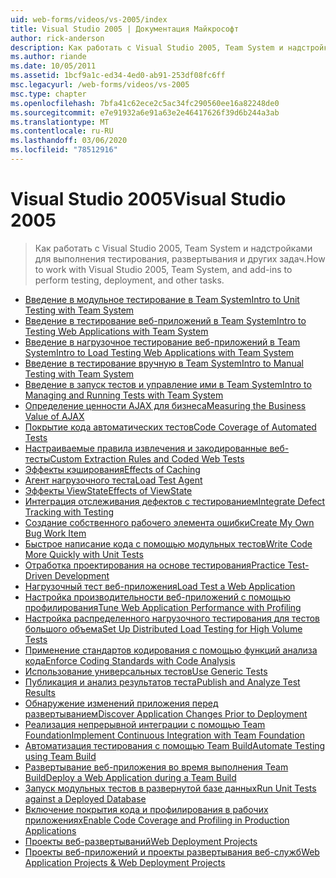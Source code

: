```yaml
---
uid: web-forms/videos/vs-2005/index
title: Visual Studio 2005 | Документация Майкрософт
author: rick-anderson
description: Как работать с Visual Studio 2005, Team System и надстройками для выполнения тестирования, развертывания и других задач.
ms.author: riande
ms.date: 10/05/2011
ms.assetid: 1bcf9a1c-ed34-4ed0-ab91-253df08fc6ff
msc.legacyurl: /web-forms/videos/vs-2005
msc.type: chapter
ms.openlocfilehash: 7bfa41c62ece2c5ac34fc290560ee16a82248de0
ms.sourcegitcommit: e7e91932a6e91a63e2e46417626f39d6b244a3ab
ms.translationtype: MT
ms.contentlocale: ru-RU
ms.lasthandoff: 03/06/2020
ms.locfileid: "78512916"
---
```

# <a name="visual-studio-2005"></a><span data-ttu-id="abb49-103">Visual Studio 2005</span><span class="sxs-lookup"><span data-stu-id="abb49-103">Visual Studio 2005</span></span>

> <span data-ttu-id="abb49-104">Как работать с Visual Studio 2005, Team System и надстройками для выполнения тестирования, развертывания и других задач.</span><span class="sxs-lookup"><span data-stu-id="abb49-104">How to work with Visual Studio 2005, Team System, and add-ins to perform testing, deployment, and other tasks.</span></span>

- [<span data-ttu-id="abb49-105">Введение в модульное тестирование в Team System</span><span class="sxs-lookup"><span data-stu-id="abb49-105">Intro to Unit Testing with Team System</span></span>](introduction-to-unit-testing-with-team-system.md)
- [<span data-ttu-id="abb49-106">Введение в тестирование веб-приложений в Team System</span><span class="sxs-lookup"><span data-stu-id="abb49-106">Intro to Testing Web Applications with Team System</span></span>](introduction-to-testing-web-applications-with-team-system.md)
- [<span data-ttu-id="abb49-107">Введение в нагрузочное тестирование веб-приложений в Team System</span><span class="sxs-lookup"><span data-stu-id="abb49-107">Intro to Load Testing Web Applications with Team System</span></span>](introduction-to-load-testing-web-applications-with-team-system.md)
- [<span data-ttu-id="abb49-108">Введение в тестирование вручную в Team System</span><span class="sxs-lookup"><span data-stu-id="abb49-108">Intro to Manual Testing with Team System</span></span>](introduction-to-manual-testing-with-team-system.md)
- [<span data-ttu-id="abb49-109">Введение в запуск тестов и управление ими в Team System</span><span class="sxs-lookup"><span data-stu-id="abb49-109">Intro to Managing and Running Tests with Team System</span></span>](introduction-to-managing-and-running-tests-with-team-system.md)
- [<span data-ttu-id="abb49-110">Определение ценности AJAX для бизнеса</span><span class="sxs-lookup"><span data-stu-id="abb49-110">Measuring the Business Value of AJAX</span></span>](measuring-the-business-value-of-ajax.md)
- [<span data-ttu-id="abb49-111">Покрытие кода автоматических тестов</span><span class="sxs-lookup"><span data-stu-id="abb49-111">Code Coverage of Automated Tests</span></span>](code-coverage-of-automated-tests.md)
- [<span data-ttu-id="abb49-112">Настраиваемые правила извлечения и закодированные веб-тесты</span><span class="sxs-lookup"><span data-stu-id="abb49-112">Custom Extraction Rules and Coded Web Tests</span></span>](custom-extraction-rules-and-coded-web-tests.md)
- [<span data-ttu-id="abb49-113">Эффекты кэширования</span><span class="sxs-lookup"><span data-stu-id="abb49-113">Effects of Caching</span></span>](the-effects-of-caching.md)
- [<span data-ttu-id="abb49-114">Агент нагрузочного теста</span><span class="sxs-lookup"><span data-stu-id="abb49-114">Load Test Agent</span></span>](using-the-load-test-agent.md)
- [<span data-ttu-id="abb49-115">Эффекты ViewState</span><span class="sxs-lookup"><span data-stu-id="abb49-115">Effects of ViewState</span></span>](the-effects-of-viewstate.md)
- [<span data-ttu-id="abb49-116">Интеграция отслеживания дефектов с тестированием</span><span class="sxs-lookup"><span data-stu-id="abb49-116">Integrate Defect Tracking with Testing</span></span>](how-do-i-integrate-defect-tracking-with-testing.md)
- [<span data-ttu-id="abb49-117">Создание собственного рабочего элемента ошибки</span><span class="sxs-lookup"><span data-stu-id="abb49-117">Create My Own Bug Work Item</span></span>](how-do-i-create-my-own-bug-work-item.md)
- [<span data-ttu-id="abb49-118">Быстрое написание кода с помощью модульных тестов</span><span class="sxs-lookup"><span data-stu-id="abb49-118">Write Code More Quickly with Unit Tests</span></span>](how-do-i-write-code-more-quickly-with-unit-tests.md)
- [<span data-ttu-id="abb49-119">Отработка проектирования на основе тестирования</span><span class="sxs-lookup"><span data-stu-id="abb49-119">Practice Test-Driven Development</span></span>](how-do-i-practice-test-driven-development.md)
- [<span data-ttu-id="abb49-120">Нагрузочный тест веб-приложения</span><span class="sxs-lookup"><span data-stu-id="abb49-120">Load Test a Web Application</span></span>](how-do-i-load-test-a-web-application.md)
- [<span data-ttu-id="abb49-121">Настройка производительности веб-приложений с помощью профилирования</span><span class="sxs-lookup"><span data-stu-id="abb49-121">Tune Web Application Performance with Profiling</span></span>](how-do-i-tune-web-application-performance-with-profiling.md)
- [<span data-ttu-id="abb49-122">Настройка распределенного нагрузочного тестирования для тестов большого объема</span><span class="sxs-lookup"><span data-stu-id="abb49-122">Set Up Distributed Load Testing for High Volume Tests</span></span>](how-do-i-set-up-distributed-load-testing-for-high-volume-tests.md)
- [<span data-ttu-id="abb49-123">Применение стандартов кодирования с помощью функций анализа кода</span><span class="sxs-lookup"><span data-stu-id="abb49-123">Enforce Coding Standards with Code Analysis</span></span>](how-do-i-enforce-coding-standards-with-code-analysis.md)
- [<span data-ttu-id="abb49-124">Использование универсальных тестов</span><span class="sxs-lookup"><span data-stu-id="abb49-124">Use Generic Tests</span></span>](how-do-i-use-generic-tests.md)
- [<span data-ttu-id="abb49-125">Публикация и анализ результатов теста</span><span class="sxs-lookup"><span data-stu-id="abb49-125">Publish and Analyze Test Results</span></span>](how-do-i-publish-and-analyze-test-results.md)
- [<span data-ttu-id="abb49-126">Обнаружение изменений приложения перед развертыванием</span><span class="sxs-lookup"><span data-stu-id="abb49-126">Discover Application Changes Prior to Deployment</span></span>](how-do-i-discover-application-changes-prior-to-deployment.md)
- [<span data-ttu-id="abb49-127">Реализация непрерывной интеграции с помощью Team Foundation</span><span class="sxs-lookup"><span data-stu-id="abb49-127">Implement Continuous Integration with Team Foundation</span></span>](how-do-i-implement-continuous-integration-with-team-foundation.md)
- [<span data-ttu-id="abb49-128">Автоматизация тестирования с помощью Team Build</span><span class="sxs-lookup"><span data-stu-id="abb49-128">Automate Testing using Team Build</span></span>](how-do-i-automate-testing-using-team-build.md)
- [<span data-ttu-id="abb49-129">Развертывание веб-приложения во время выполнения Team Build</span><span class="sxs-lookup"><span data-stu-id="abb49-129">Deploy a Web Application during a Team Build</span></span>](how-do-i-deploy-a-web-application-during-a-team-build.md)
- [<span data-ttu-id="abb49-130">Запуск модульных тестов в развернутой базе данных</span><span class="sxs-lookup"><span data-stu-id="abb49-130">Run Unit Tests against a Deployed Database</span></span>](how-do-i-run-unit-tests-against-a-deployed-database.md)
- [<span data-ttu-id="abb49-131">Включение покрытия кода и профилирования в рабочих приложениях</span><span class="sxs-lookup"><span data-stu-id="abb49-131">Enable Code Coverage and Profiling in Production Applications</span></span>](how-do-i-enable-code-coverage-and-profiling-in-production-applications.md)
- [<span data-ttu-id="abb49-132">Проекты веб-развертываний</span><span class="sxs-lookup"><span data-stu-id="abb49-132">Web Deployment Projects</span></span>](web-deployment-projects.md)
- [<span data-ttu-id="abb49-133">Проекты веб-приложений и проекты развертывания веб-служб</span><span class="sxs-lookup"><span data-stu-id="abb49-133">Web Application Projects & Web Deployment Projects</span></span>](web-application-projects-web-deployment-projects.md)

